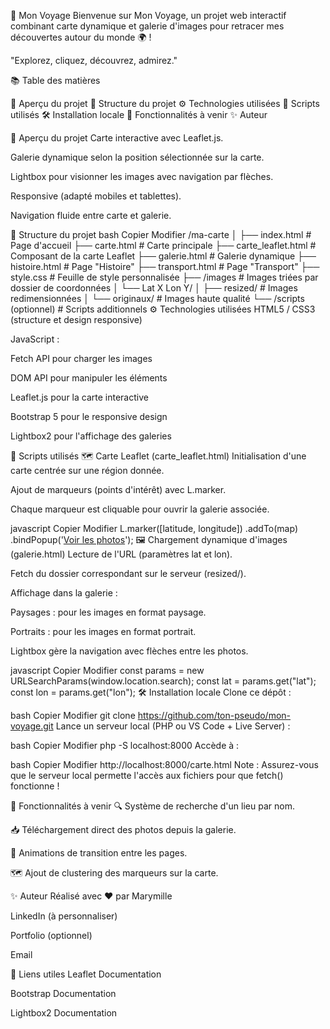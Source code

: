 📸 Mon Voyage
Bienvenue sur Mon Voyage, un projet web interactif combinant carte dynamique et galerie d'images pour retracer mes découvertes autour du monde 🌍 !

"Explorez, cliquez, découvrez, admirez."

📚 Table des matières

🚀 Aperçu du projet
📂 Structure du projet
⚙️ Technologies utilisées
📜 Scripts utilisés
🛠️ Installation locale
📌 Fonctionnalités à venir
✨ Auteur

🚀 Aperçu du projet
Carte interactive avec Leaflet.js.

Galerie dynamique selon la position sélectionnée sur la carte.

Lightbox pour visionner les images avec navigation par flèches.

Responsive (adapté mobiles et tablettes).

Navigation fluide entre carte et galerie.

📂 Structure du projet
bash
Copier
Modifier
/ma-carte
│
├── index.html             # Page d'accueil
├── carte.html             # Carte principale
├── carte_leaflet.html     # Composant de la carte Leaflet
├── galerie.html           # Galerie dynamique
├── histoire.html          # Page "Histoire"
├── transport.html         # Page "Transport"
├── style.css              # Feuille de style personnalisée
├── /images                # Images triées par dossier de coordonnées
│   └── Lat X Lon Y/
│       ├── resized/       # Images redimensionnées
│       └── originaux/     # Images haute qualité
└── /scripts (optionnel)    # Scripts additionnels
⚙️ Technologies utilisées
HTML5 / CSS3 (structure et design responsive)

JavaScript :

Fetch API pour charger les images

DOM API pour manipuler les éléments

Leaflet.js pour la carte interactive

Bootstrap 5 pour le responsive design

Lightbox2 pour l'affichage des galeries

📜 Scripts utilisés
🗺️ Carte Leaflet (carte_leaflet.html)
Initialisation d'une carte centrée sur une région donnée.

Ajout de marqueurs (points d'intérêt) avec L.marker.

Chaque marqueur est cliquable pour ouvrir la galerie associée.

javascript
Copier
Modifier
L.marker([latitude, longitude])
  .addTo(map)
  .bindPopup('<a href="galerie.html?lat=xx&lon=yy">Voir les photos</a>');
🖼️ Chargement dynamique d'images (galerie.html)
Lecture de l'URL (paramètres lat et lon).

Fetch du dossier correspondant sur le serveur (resized/).

Affichage dans la galerie :

Paysages : pour les images en format paysage.

Portraits : pour les images en format portrait.

Lightbox gère la navigation avec flèches entre les photos.

javascript
Copier
Modifier
const params = new URLSearchParams(window.location.search);
const lat = params.get("lat");
const lon = params.get("lon");
🛠️ Installation locale
Clone ce dépôt :

bash
Copier
Modifier
git clone https://github.com/ton-pseudo/mon-voyage.git
Lance un serveur local (PHP ou VS Code + Live Server) :

bash
Copier
Modifier
php -S localhost:8000
Accède à :

bash
Copier
Modifier
http://localhost:8000/carte.html
Note : Assurez-vous que le serveur local permette l'accès aux fichiers pour que fetch() fonctionne !

📌 Fonctionnalités à venir
🔍 Système de recherche d'un lieu par nom.

📥 Téléchargement direct des photos depuis la galerie.

🔄 Animations de transition entre les pages.

🗺️ Ajout de clustering des marqueurs sur la carte.

✨ Auteur
Réalisé avec ❤️ par Marymille

LinkedIn (à personnaliser)

Portfolio (optionnel)

Email

📎 Liens utiles
Leaflet Documentation

Bootstrap Documentation

Lightbox2 Documentation

